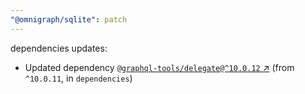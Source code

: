 ```yaml
---
"@omnigraph/sqlite": patch
---
```

dependencies updates:
  - Updated dependency [`@graphql-tools/delegate@^10.0.12` ↗︎](https://www.npmjs.com/package/@graphql-tools/delegate/v/10.0.12) (from `^10.0.11`, in `dependencies`)
